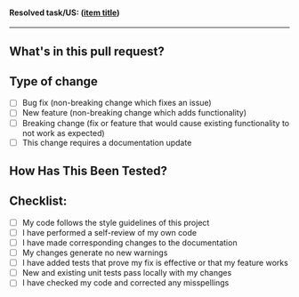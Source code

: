 <!--- Provide a general summary of the pull request in the Title above -->
<!-- Please complete this template before creating the pull request. -->

<!-- Pull Request Template -->
#### Resolved task/US: ([item title]())
* * * *

## What's in this pull request?

<!-- Please include a summary of the change and which US or Task is fixed. -->
<!-- Please also include relevant motivation and context. List any dependencies that are required for this change. -->

## Type of change
<!-- Please delete options that are not relevant. -->

- [ ] Bug fix (non-breaking change which fixes an issue)
- [ ] New feature (non-breaking change which adds functionality)
- [ ] Breaking change (fix or feature that would cause existing functionality to not work as expected)
- [ ] This change requires a documentation update

## How Has This Been Tested?
<!-- How was this change tested? -->
<!-- DON'T DELETE THIS SECTION! If no tests added, explain why. -->

## Checklist:

- [ ] My code follows the style guidelines of this project
- [ ] I have performed a self-review of my own code
- [ ] I have made corresponding changes to the documentation
- [ ] My changes generate no new warnings
- [ ] I have added tests that prove my fix is effective or that my feature works
- [ ] New and existing unit tests pass locally with my changes
- [ ] I have checked my code and corrected any misspellings
